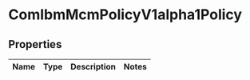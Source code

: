 
# ComIbmMcmPolicyV1alpha1Policy

## Properties
Name | Type | Description | Notes
------------ | ------------- | ------------- | -------------



